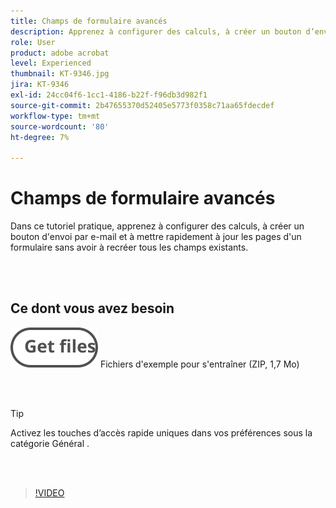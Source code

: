 ```yaml
---
title: Champs de formulaire avancés
description: Apprenez à configurer des calculs, à créer un bouton d’envoi par e-mail et à mettre rapidement à jour les pages d’un formulaire sans devoir recréer tous les champs existants
role: User
product: adobe acrobat
level: Experienced
thumbnail: KT-9346.jpg
jira: KT-9346
exl-id: 24cc04f6-1cc1-4186-b22f-f96db3d982f1
source-git-commit: 2b47655370d52405e5773f0358c71aa65fdecdef
workflow-type: tm+mt
source-wordcount: '80'
ht-degree: 7%

---
```


# Champs de formulaire avancés

Dans ce tutoriel pratique, apprenez à configurer des calculs, à créer un bouton d&#39;envoi par e-mail et à mettre rapidement à jour les pages d&#39;un formulaire sans avoir à recréer tous les champs existants.

<br> 

## Ce dont vous avez besoin

[![Téléch. fichiers](../assets/Getfiles.svg)](../assets/ProjectEstimate.zip)
Fichiers d&#39;exemple pour s&#39;entraîner (ZIP, 1,7 Mo)

<br> 

>[!TIP]
>
>Activez les touches d’accès rapide uniques dans vos préférences sous la catégorie Général .

<br> 

>[!VIDEO](https://video.tv.adobe.com/v/340379?quality=12&learn=on&hidetitle=true)
